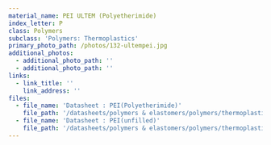 ```yaml
---
material_name: PEI ULTEM (Polyetherimide)
index_letter: P
class: Polymers
subclass: 'Polymers: Thermoplastics'
primary_photo_path: /photos/132-ultempei.jpg
additional_photos:
  - additional_photo_path: ''
  - additional_photo_path: ''
links:
  - link_title: ''
    link_address: ''
files:
  - file_name: 'Datasheet : PEI(Polyetherimide)'
    file_path: '/datasheets/polymers & elastomers/polymers/thermoplastics/pei.pdf'
  - file_name: 'Datasheet : PEI(unfilled)'
    file_path: '/datasheets/polymers & elastomers/polymers/thermoplastics/pei (polyetherimide).pdf'
---
```


